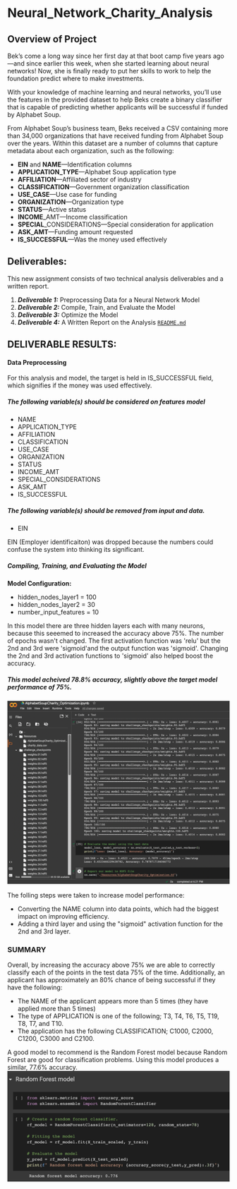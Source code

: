 # Neural_Network_Charity_Analysis

## Overview of Project
Bek’s come a long way since her first day at that boot camp five years ago—and since earlier this week, when she started learning about neural networks! Now, she is finally ready to put her skills to work to help the foundation predict where to make investments.

With your knowledge of machine learning and neural networks, you’ll use the features in the provided dataset to help Beks create a binary classifier that is capable of predicting whether applicants will be successful if funded by Alphabet Soup.

From Alphabet Soup’s business team, Beks received a CSV containing more than 34,000 organizations that have received funding from Alphabet Soup over the years. Within this dataset are a number of columns that capture metadata about each organization, such as the following:

* **EIN** and **NAME**—Identification columns
* **APPLICATION_TYPE**—Alphabet Soup application type
* **AFFILIATION**—Affiliated sector of industry
* **CLASSIFICATION**—Government organization classification
* **USE_CASE**—Use case for funding
* **ORGANIZATION**—Organization type
* **STATUS**—Active status
* **INCOME**_AMT—Income classification
* **SPECIAL**_CONSIDERATIONS—Special consideration for application
* **ASK_AMT**—Funding amount requested
* **IS_SUCCESSFUL**—Was the money used effectively

## Deliverables:
This new assignment consists of two technical analysis deliverables and a written report.

1. ***Deliverable 1:*** Preprocessing Data for a Neural Network Model
2. ***Deliverable 2:*** Compile, Train, and Evaluate the Model
3. ***Deliverable 3:*** Optimize the Model
4. ***Deliverable 4:*** A Written Report on the Analysis [`README.md`](https://github.com/DataJew/Neural_Network_Charity_Analysis)

## DELIVERABLE RESULTS:

#### Data Preprocessing
For this analysis and model, the target is held in IS_SUCCESSFUL field, which signifies if the money was used effectively.

##### The following variable(s) should be considered on features model

* NAME                      
* APPLICATION_TYPE             
* AFFILIATION                  
* CLASSIFICATION               
* USE_CASE                      
* ORGANIZATION                  
* STATUS                        
* INCOME_AMT                    
* SPECIAL_CONSIDERATIONS        
* ASK_AMT                    
* IS_SUCCESSFUL 

##### The following variable(s) should be removed from input and data.

* EIN

EIN (Employer identificaiton) was dropped because the numbers could confuse the system into thinking its significant.

##### Compiling, Training, and Evaluating the Model

**Model Configuration:**

* hidden_nodes_layer1 = 100
* hidden_nodes_layer2 = 30
* number_input_features = 10

In this model there are three hidden layers each with many neurons,  because this seeemed to increased the accuracy above 75%. The number of epochs wasn't changed. The first activation function was 'relu' but the 2nd and 3rd were 'sigmoid'and the output function was 'sigmoid'. Changing the 2nd and 3rd activation functions to 'sigmoid' also helped boost the accuracy. 


##### This model acheived 78.8% accuracy, slightly above the target model performance of 75%.
![image](https://github.com/DataJew/Neural_Network_Charity_Analysis/blob/main/Resources/images/optimized.png)


The folling steps were taken to increase model performance:

* Converting the NAME column into data points, which had the biggest impact on improving efficiency.
* Adding a third layer and using the "sigmoid" activation function for the 2nd and 3rd layer.


### SUMMARY

Overall, by increasing the accuracy above 75% we are able to correctly classify each of the points in the test data 75% of the time. Additionally, an applicant has approximately an 80% chance of being successful if they have the following:
- The NAME of the applicant appears more than 5 times (they have applied more than 5 times)
- The type of APPLICATION is one of the following; T3, T4, T6, T5, T19, T8, T7, and T10.
- The application has the following CLASSIFICATION; C1000, C2000, C1200, C3000 and C2100.

A good model to recommend is the Random Forest model because Random Forest are good for classification problems. Using this model produces a similar, 77.6% accuracy.
![image](https://github.com/DataJew/Neural_Network_Charity_Analysis/blob/main/Resources/images/RF.png)
